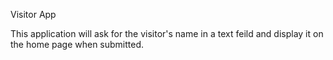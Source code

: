 Visitor App

This application will ask for the visitor's name in a text feild and display it on the home page when submitted. 
